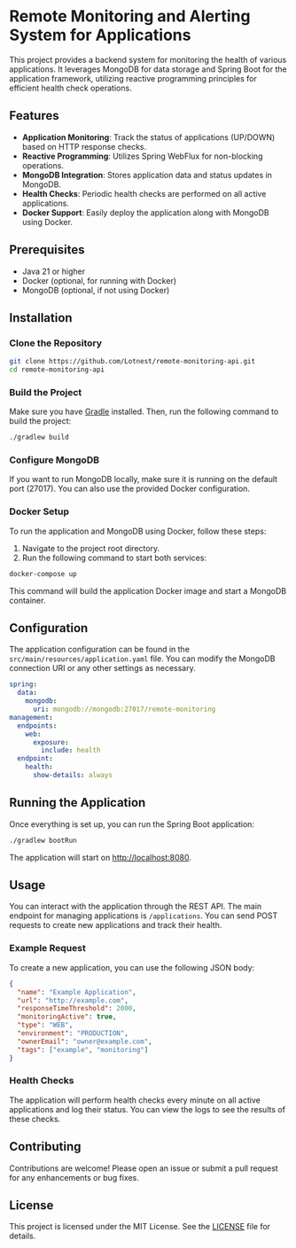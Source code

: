 # Remote Monitoring and Alerting System for Applications

This project provides a backend system for monitoring the health of various applications. It leverages MongoDB for data storage and Spring Boot for the application framework, utilizing reactive programming principles for efficient health check operations.

## Features

- **Application Monitoring**: Track the status of applications (UP/DOWN) based on HTTP response checks.
- **Reactive Programming**: Utilizes Spring WebFlux for non-blocking operations.
- **MongoDB Integration**: Stores application data and status updates in MongoDB.
- **Health Checks**: Periodic health checks are performed on all active applications.
- **Docker Support**: Easily deploy the application along with MongoDB using Docker.

## Prerequisites

- Java 21 or higher
- Docker (optional, for running with Docker)
- MongoDB (optional, if not using Docker)

## Installation

### Clone the Repository

```bash
git clone https://github.com/Lotnest/remote-monitoring-api.git
cd remote-monitoring-api
```

### Build the Project

Make sure you have [Gradle](https://gradle.org/install/) installed. Then, run the following command to build the project:

```bash
./gradlew build
```

### Configure MongoDB

If you want to run MongoDB locally, make sure it is running on the default port (27017). You can also use the provided Docker configuration.

### Docker Setup

To run the application and MongoDB using Docker, follow these steps:

1. Navigate to the project root directory.
2. Run the following command to start both services:

```bash
docker-compose up
```

This command will build the application Docker image and start a MongoDB container.

## Configuration

The application configuration can be found in the `src/main/resources/application.yaml` file. You can modify the MongoDB connection URI or any other settings as necessary.

```yaml
spring:
  data:
    mongodb:
      uri: mongodb://mongodb:27017/remote-monitoring
management:
  endpoints:
    web:
      exposure:
        include: health
  endpoint:
    health:
      show-details: always
```

## Running the Application

Once everything is set up, you can run the Spring Boot application:

```bash
./gradlew bootRun
```

The application will start on [http://localhost:8080](http://localhost:8080).

## Usage

You can interact with the application through the REST API. The main endpoint for managing applications is `/applications`. You can send POST requests to create new applications and track their health.

### Example Request

To create a new application, you can use the following JSON body:

```json
{
  "name": "Example Application",
  "url": "http://example.com",
  "responseTimeThreshold": 2000,
  "monitoringActive": true,
  "type": "WEB",
  "environment": "PRODUCTION",
  "ownerEmail": "owner@example.com",
  "tags": ["example", "monitoring"]
}
```

### Health Checks

The application will perform health checks every minute on all active applications and log their status. You can view the logs to see the results of these checks.

## Contributing

Contributions are welcome! Please open an issue or submit a pull request for any enhancements or bug fixes.

## License

This project is licensed under the MIT License. See the [LICENSE](LICENSE) file for details.
